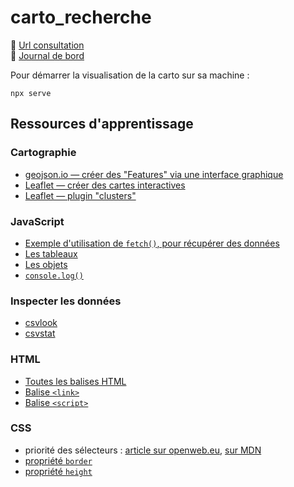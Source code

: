 # carto_recherche

🔎 [Url consultation](https://sofiaboulaarab.github.io/carto_recherche/)<br>
📰 [Journal de bord](journaldebord.md)

Pour démarrer la visualisation de la carto sur sa machine :

```shell
npx serve
```


## Ressources d'apprentissage

### Cartographie

- [geojson.io — créer des "Features" via une interface graphique](http://geojson.io)
- [Leaflet — créer des cartes interactives](https://leafletjs.com/)
- [Leaflet — plugin "clusters"](https://github.com/Leaflet/Leaflet.markercluster)

### JavaScript

- [Exemple d'utilisation de `fetch()`, pour récupérer des données](https://github.com/mdn/fetch-examples/blob/master/fetch-json/index.html)
- [Les tableaux](https://oncletom.io/node.js/chapter-03/#array)
- [Les objets](https://oncletom.io/node.js/chapter-03/#object)
- [`console.log()`](https://developer.mozilla.org/fr/docs/Web/API/Console)

### Inspecter les données

- [csvlook](https://csvkit.readthedocs.io/en/latest/scripts/csvlook.html)
- [csvstat](https://csvkit.readthedocs.io/en/latest/scripts/csvstat.html)

### HTML

- [Toutes les balises HTML](https://developer.mozilla.org/en-US/docs/Web/HTML/Element)
- [Balise `<link>`](https://developer.mozilla.org/en-US/docs/Web/HTML/Element/link)
- [Balise `<script>`](https://developer.mozilla.org/en-US/docs/Web/HTML/Element/script)

### CSS

- priorité des sélecteurs : [article sur openweb.eu](https://openweb.eu.org/articles/cascade_css), [sur MDN](https://developer.mozilla.org/fr/docs/CSS/Premiers_pas/Les_s%C3%A9lecteurs)
- [propriété `border`](https://developer.mozilla.org/en-US/docs/Web/CSS/border)
- [propriété `height`](https://developer.mozilla.org/en-US/docs/Web/CSS/height)
